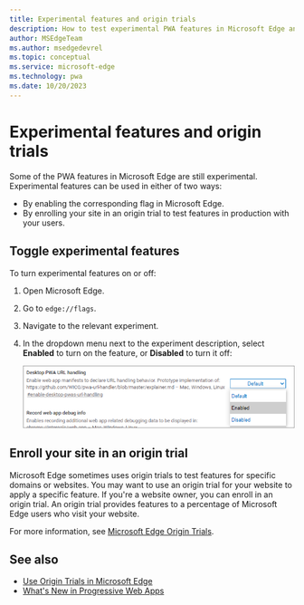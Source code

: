 ```yaml
---
title: Experimental features and origin trials
description: How to test experimental PWA features in Microsoft Edge and enroll your site in origin trials to use these features in production with your users.
author: MSEdgeTeam
ms.author: msedgedevrel
ms.topic: conceptual
ms.service: microsoft-edge
ms.technology: pwa
ms.date: 10/20/2023
---
```

# Experimental features and origin trials

Some of the PWA features in Microsoft Edge are still experimental.  Experimental features can be used in either of two ways:

* By enabling the corresponding flag in Microsoft Edge.
* By enrolling your site in an origin trial to test features in production with your users.


<!-- ====================================================================== -->
## Toggle experimental features

To turn experimental features on or off:

1. Open Microsoft Edge.
1. Go to `edge://flags`.
1. Navigate to the relevant experiment.
1. In the dropdown menu next to the experiment description, select **Enabled** to turn on the feature, or **Disabled** to turn it off:

   ![Select Enabled to turn on an experiment](./origin-trials-images/turn-on-experimental-flag.png)


<!-- ====================================================================== -->
## Enroll your site in an origin trial

Microsoft Edge sometimes uses origin trials to test features for specific domains or websites. You may want to use an origin trial for your website to apply a specific feature. If you're a website owner, you can enroll in an origin trial. An origin trial provides features to a percentage of Microsoft Edge users who visit your website.

For more information, see [Microsoft Edge Origin Trials](https://microsoftedge.github.io/MSEdgeExplainers/origin-trials/).


<!-- ====================================================================== -->
## See also

* [Use Origin Trials in Microsoft Edge](../../origin-trials/index.md)
* [What's New in Progressive Web Apps](../whats-new/pwa.md)
